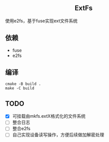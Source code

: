 <p align="center">
    <h2 align="center">ExtFs</h2>
</p>

使用e2fs，基于fuse实现ext文件系统

## 依赖

- fuse
- e2fs

## 编译

```shell
cmake -B build .
make -C build
```

## TODO

- [x] 可挂载由mkfs.extX格式化的文件系统
- [ ] 整合日志
- [ ] 整合e2fs
- [ ] 自己实现设备读写操作，方便后续做加解密处理
